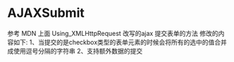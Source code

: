 # AJAXSubmit
参考 MDN 上面 Using_XMLHttpRequest 改写的ajax 提交表单的方法
修改的内容如下:
1、当提交的是checkbox类型的表单元素的时候会将所有的选中的值合并成使用逗号分隔的字符串
2、支持额外数据的提交
